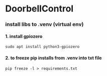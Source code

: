 # DoorbellControl


### install libs to .venv (virtual env)
#### 1. install gpiozero
```
sudo apt install python3-gpiozero
```
#### 2. to freeze pip installs from .venv into txt file
```
pip freeze -l > requirements.txt 
```